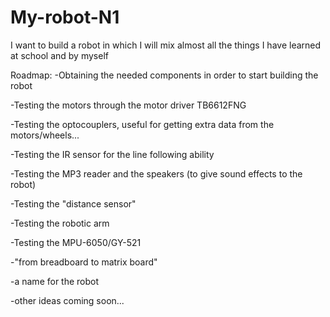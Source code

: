 # My-robot-N1
I want to build a robot in which I will mix almost all the things I have learned at school and by myself

Roadmap:
-Obtaining the needed components in order to start building the robot

-Testing the motors through the motor driver TB6612FNG

-Testing the optocouplers, useful for getting extra data from the motors/wheels...

-Testing the IR sensor for the line following ability

-Testing the MP3 reader and the speakers (to give sound effects to the robot)

-Testing the "distance sensor"

-Testing the robotic arm 

-Testing the MPU-6050/GY-521

-"from breadboard to matrix board"

-a name for the robot

-other ideas coming soon...

